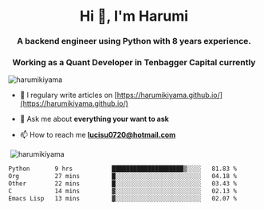<h1 align="center">Hi 👋, I'm Harumi</h1>
<h3 align="center">A backend engineer using <b>Python</b> with 8 years experience.</h3>
<h3 align="center">Working as a Quant Developer in <b>Tenbagger Capital</b> currently</h3>

<p align="left"> <img src="https://komarev.com/ghpvc/?username=harumikiyama" alt="harumikiyama" /> </p>


- 📝 I regulary write articles on [https://harumikiyama.github.io/](https://harumikiyama.github.io/)

- 💬 Ask me about **everything your want to ask**

- 📫 How to reach me **lucisu0720@hotmail.com**

<p>&nbsp;<img align="center" src="https://github-readme-stats.vercel.app/api?username=harumikiyama&show_icons=true" alt="harumikiyama" /></p>


<!--START_SECTION:waka-->

```txt
Python       9 hrs           ████████████████████▒░░░░   81.83 %
Org          27 mins         █░░░░░░░░░░░░░░░░░░░░░░░░   04.18 %
Other        22 mins         █░░░░░░░░░░░░░░░░░░░░░░░░   03.43 %
C            14 mins         ▓░░░░░░░░░░░░░░░░░░░░░░░░   02.13 %
Emacs Lisp   13 mins         ▓░░░░░░░░░░░░░░░░░░░░░░░░   02.07 %
```

<!--END_SECTION:waka-->

